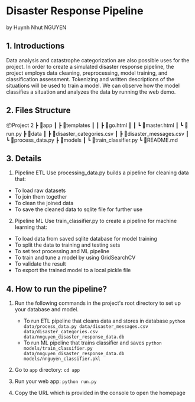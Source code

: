 # Disaster Response Pipeline 
by Huynh Nhut NGUYEN


## 1. Introductions
Data analysis and catastrophe categorization are also possible uses for the project. In order to create a simulated disaster response pipeline, the project employs data cleaning, preprocessing, model training, and classification assessment. Tokenizing and written descriptions of the situations will be used to train a model. We can observe how the model classifies a situation and analyzes the data by running the web demo.


## 2. Files Structure
📦Project 2
 ┣ 📂app
 ┃ ┣ 📂templates
 ┃ ┃ ┣ 📜go.html
 ┃ ┃ ┗ 📜master.html
 ┃ ┗ 📜run.py
 ┣ 📂data
 ┃ ┣ 📜disaster_categories.csv
 ┃ ┣ 📜disaster_messages.csv
 ┃ ┗ 📜process_data.py
 ┣ 📂models
 ┃ ┗ 📜train_classifier.py
 ┗ 📜README.md


## 3. Details
1. Pipeline ETL Use processing_data.py builds a pipeline for cleaning data that:
- To load raw datasets
- To join them together
- To clean the joined data
- To save the cleaned data to sqlite file for further use

2. Pipeline ML Use train_classifier.py to create a pipeline for machine learning that:
- To load data from saved sqlite database for model training
- To split the data to training and testing sets
- To set text processing and ML pipeline
- To train and tune a model by using GridSearchCV
- To validate the result
- To export the trained model to a local pickle file


## 4. How to run the pipeline?
1. Run the following commands in the project's root directory to set up your database and model.

    - To run ETL pipeline that cleans data and stores in database
        `python data/process_data.py data/disaster_messages.csv data/disaster_categories.csv data/nnguyen_disaster_response_data.db`
    - To run ML pipeline that trains classifier and saves
        `python models/train_classifier.py data/nnguyen_disaster_response_data.db models/nnguyen_classifier.pkl`

2. Go to `app` directory: `cd app`

3. Run your web app: `python run.py`

4. Copy the URL which is provided in the console to open the homepage
